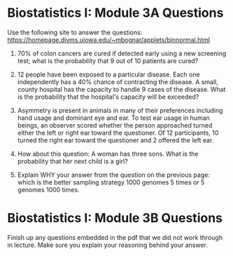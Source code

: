# Biostatistics I: Module 3A Questions

Use the following site to answer the questions: 
https://homepage.divms.uiowa.edu/~mbognar/applets/binnormal.html
1. 70% of colon cancers are cured if detected early using a new screening test; what is the probability that 9 out of 10 patients are cured? 
2. 12 people have been exposed to a particular disease. Each one independently has a 40% chance of contracting the disease. A small, county hospital has the capacity to handle 9 cases of the disease. What is the probability that the hospital's capacity will be exceeded?
3. Asymmetry is present in animals in many of their preferences including hand usage and dominant eye and ear. To test ear usage in human beings,  an observer scored whether the person approached turned either the left or right ear toward the questioner. Of 12 participants, 10 turned the right ear toward the questioner and 2 offered the left ear.
4. How about this question:
A woman has three sons. What is the probability that her next child is a girl?

5. Explain WHY your answer from the question on the previous page: which is the better sampling strategy 1000 genomes 5 times or 5 genomes 1000 times. 

# Biostatistics I: Module 3B Questions

Finish up any questions embedded in the pdf that we did not work through in lecture. Make sure you explain your reasoning behind your answer. 
